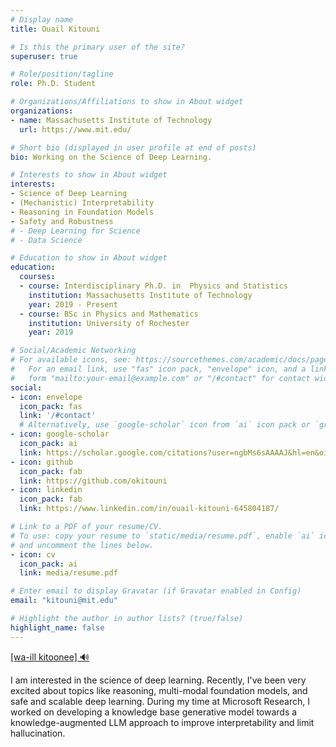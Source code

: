 ```yaml
---
# Display name
title: Ouail Kitouni

# Is this the primary user of the site?
superuser: true

# Role/position/tagline
role: Ph.D. Student

# Organizations/Affiliations to show in About widget
organizations:
- name: Massachusetts Institute of Technology 
  url: https://www.mit.edu/

# Short bio (displayed in user profile at end of posts)
bio: Working on the Science of Deep Learning.

# Interests to show in About widget
interests:
- Science of Deep Learning 
- (Mechanistic) Interpretability
- Reasoning in Foundation Models
- Safety and Robustness
# - Deep Learning for Science
# - Data Science 

# Education to show in About widget
education:
  courses:
  - course: Interdisciplinary Ph.D. in  Physics and Statistics
    institution: Massachusetts Institute of Technology
    year: 2019 - Present
  - course: BSc in Physics and Mathematics
    institution: University of Rochester 
    year: 2019

# Social/Academic Networking
# For available icons, see: https://sourcethemes.com/academic/docs/page-builder/#icons
#   For an email link, use "fas" icon pack, "envelope" icon, and a link in the
#   form "mailto:your-email@example.com" or "/#contact" for contact widget.
social:
- icon: envelope
  icon_pack: fas
  link: '/#contact'
  # Alternatively, use `google-scholar` icon from `ai` icon pack or `graduation-cap`  from `fas`
- icon: google-scholar
  icon_pack: ai
  link: https://scholar.google.com/citations?user=ngbMs6sAAAAJ&hl=en&oi=ao
- icon: github
  icon_pack: fab
  link: https://github.com/okitouni
- icon: linkedin
  icon_pack: fab
  link: https://www.linkedin.com/in/ouail-kitouni-645804187/ 

# Link to a PDF of your resume/CV.
# To use: copy your resume to `static/media/resume.pdf`, enable `ai` icons in `params.toml`, 
# and uncomment the lines below.
- icon: cv
  icon_pack: ai
  link: media/resume.pdf

# Enter email to display Gravatar (if Gravatar enabled in Config)
email: "kitouni@mit.edu"

# Highlight the author in author lists? (true/false)
highlight_name: false
---
```

[[wa-ill kitoonee] 🔊](media/pronounce_name.mp3)

<!-- I am a Ph.D. student at MIT in the Institute for AI and Fundamental Interactions (IAIFI). In the past, I worked a lot in research at the interface between machine learning and physics including AI robustness, fairness, and interpretability with applications to physics.  -->
I am interested in the science of deep learning. Recently, I've been very excited about topics like reasoning, multi-modal foundation models, and safe and scalable deep learning.
During my time at Microsoft Research, I worked on developing a knowledge base generative model towards a knowledge-augmented LLM approach to improve interpretability and limit hallucination.

<!---
{{< icon name="download" pack="fas" >}} Download my {{< staticref "media/demo_resume.pdf" "newtab" >}}resumé{{< /staticref >}}.-->
